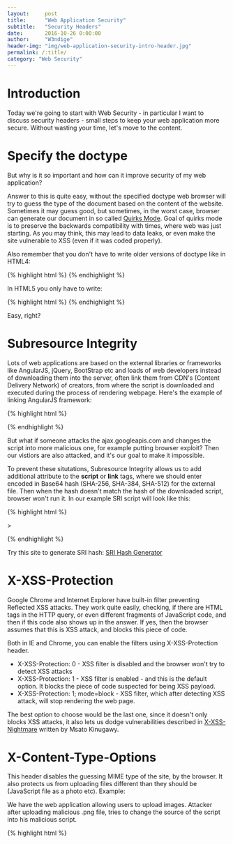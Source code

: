 ```yaml
---
layout:     post
title:      "Web Application Security"
subtitle:   "Security Headers"
date:       2016-10-26 0:00:00
author:     "W3ndige"
header-img: "img/web-application-security-intro-header.jpg"
permalink: /:title/
category: "Web Security"
---
```

<h1>Introduction</h1>

<p>Today we're going to start with Web Security - in particular I want to discuss security headers - small steps to keep your web application more secure. Without wasting your time, let's move to the content.  </p>

<h1>Specify the doctype</h1>

<p>But why is it so important and how can it improve security of my web application? </p>
<p>Answer to this is quite easy, without the specified doctype web browser will try to guess the type of the document based on the content of the website. Sometimes it may guess good, but sometimes, in the worst case, browser can generate our document in so called <a href="https://en.wikipedia.org/wiki/Quirks_mode">Quirks Mode</a>. Goal of quirks mode is to preserve the backwards compatibility with times, where web was just starting. As you may think, this may lead to data leaks, or even make the site vulnerable to XSS (even if it was coded properly). </p>

<p>Also remember that you don't have to write older versions of doctype like in HTML4:  </p>
{% highlight html %}
 <!DOCTYPE HTML PUBLIC "-//W3C//DTD HTML 4.01//EN" "http://www.w3.org/TR/html4/strict.dtd">
{% endhighlight %}

<p>In HTML5 you only have to write: </p>
{% highlight html %}
 <!DOCTYPE HTML>
{% endhighlight %}

<p>Easy, right? </p>
<h1>Subresource Integrity</h1>

<p>Lots of web applications are based on the external libraries or frameworks like AngularJS, jQuery, BootStrap etc and loads of web developers instead of downloading them into the server, often link them from CDN's (Content Delivery Network) of creators, from where the script is downloaded and executed during the process of rendering webpage. Here's the example of linking AngularJS framework: </p>

{% highlight html %}
<script src="https://ajax.googleapis.com/ajax/libs/angularjs/1.5.8/angular.min.js"></script>
{% endhighlight %}

<p>But what if someone attacks the ajax.googleapis.com and changes the script into more malicious one, for example putting browser exploit? Then our vistiors are also attacked, and it's our goal to make it impossible.  </p>

<p>To prevent these situtations, Subresource Integrity allows us to add additional attribute to the <b>script</b> or <b>link</b> tags, where we should enter encoded in Base64 hash (SHA-256, SHA-384, SHA-512) for the external file. Then when the hash doesn't match the hash of the downloaded script, browser won't run it. In our example SRI script will look like this:  </p>

{% highlight html %}
<script src="https://ajax.googleapis.com/ajax/libs/angularjs/1.5.8/angular.min.js" integrity="sha384-V6/dyDFv85/V/Ktq3ez5B80/c9ZY7jV9c/319rqwNOz3h9CIPdd2Eve0UQBYMMr/"></script>>
{% endhighlight %}

<p>Try this site to generate SRI hash: <a href="https://www.srihash.org/">SRI Hash Generator</a></p>

<h1>X-XSS-Protection</h1>

<p>Google Chrome and Internet Explorer have built-in filter preventing Reflected XSS attacks. They work quite easily, checking, if there are HTML tags in the HTTP query, or even different fragments of JavaScript code, and then if this code also shows up in the answer. If yes, then the browser assumes that this is XSS attack, and blocks this piece of code.   </p>

<p>Both in IE and Chrome, you can enable the filters using X-XSS-Protection header. </p>

<ul>
<li>X-XSS-Protection: 0 - XSS filter is disabled and the browser won't try to detect XSS attacks</li>
<li>X-XSS-Protection: 1 - XSS filter is enabled - and this is the default option. It blocks the piece of code suspected for being XSS payload. </li>
<li>X-XSS-Protection: 1; mode=block - XSS filter, which after detecting XSS attack, will stop rendering the web page. </li>
</ul>

<p>The best option to choose would be the last one, since it doesn't only blocks XSS attacks, it also lets us dodge vulnerabilities described in <a href="http://www.slideshare.net/masatokinugawa/xxn-en">X-XSS-Nightmare</a> written by Msato Kinugawy. </p>


<h1>X-Content-Type-Options</h1>
<p>This header disables the guessing  MIME type of the site, by the browser. It also protects us from uploading files different than they should be (JavaScript file as a photo etc). Example: </p>

<p>We have the web application allowing users to upload images. Attacker after uploading malicious .png file, tries to change the source of the script into his malicious script. </p>

{% highlight html %}
<script src="http://www.example.com/uploads/malicious.png”></script>
{% endhighlight %}

<p>But the X-Content-Type-Options won't allow this operation, since image (MIME type image/png) doesn't match the script type. X-Content-Type-Options has only one possible value: <b>nosniff</b></p>

{% highlight html %}
X-Content-Type-Options: nosniff
{% endhighlight %}

<h1>X-Frame-Options</h1>

<p>X-Frame-Options header was introduced as an response to clickjacking attacks, but is also used to protect from many different kinds of attacks. This header reduces the number of domens, where our web application can be put into <b>frame</b>, <b>iframe</b> or <b>object</b> tags. </p>

<ul>
<li>X-Frame-Options: Deny - web page connot be put into frames on any different sites.</li>
<li>X-Frame-Options: SameOrigin - web page can only be put into frames on the the webpages originating from the same domain. </li>
<li>X-Frame-Options: Allow-From url - web page can be put only on specified domain. </li>
</ul>

<p>Best option would be SameOrigin or Deny, unless you want to share any widgets. </p>

<h1>HttpOnly/Secure Flags</h1>

<p>For HTTP cookies we can add 2 flags making them more secure - HttpOnly and Secure. </p>

<p>HttpOnly flag lets us avoid one of the most popular result of XSS attacks - stealing session cookies. Attackers payload can be done using JavaScript <b>document.cookie</b> and sending it to his server, but with HttpOnly cookie will be only sent in queries to server, it won't show up using <b>document.cookie</b></p>

<p>Secure flag guarantees us that, when application works both in HTTP and HTTPS, it will only send cookies using HTTPS. </p>

<p>Here's and example of Set-Cookie, with both flags: </p>

{% highlight html %}
Set-Cookie: PHPSESSID=el4ukv0kqbvoirg7nkp4dncpk3; HttpOnly; Secure
{% endhighlight %}

<p>Setting up flags for session cookies depends on used technology, but specific instructions should be presented in documentation. </p>

<h1>Strict-Transport-Security</h1>

<p>Last but not least Strict-Transport-Security header comes handy, when we're building web application, that should never be runned with HTTP. After defining this header, we gain 2 mechanisms protecting us from man in the middle attacks. </p>

<p>We are sure that web browser will never send queries using HTTP protocol.</p>

<p>When negotiation SSL connection results in an error (ex invalid certificate), browser won't let user to accept such certificate. </p>

<p>While implementing Strict-Transport-Security header, it's essential to enter <b>max-age</b> parameter, saying how long should the header be significant (in seconds). After that time there will be possibility to once again perform queries using HTTP protocol. </p>

<p>Example of such header valid for one year: </p>

{% highlight html %}
Strict-Transport-Security: max-age=31536000
{% endhighlight %}


<hr>
<p>I hope that after this read, you gained better understanding of secure headers. In the future I'll write about Content-Security-Policy, but it is material for a whole new post, so keep tuned ;)</p>
